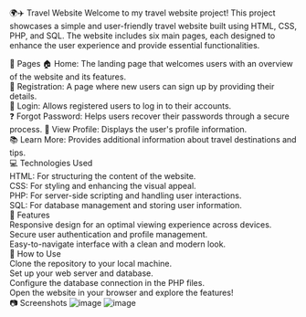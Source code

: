 🌍✈️ Travel Website
Welcome to my travel website project! This project showcases a simple and user-friendly travel website built using HTML, CSS, PHP, and SQL. The website includes six main pages, each designed to enhance the user experience and provide essential functionalities.

📄 Pages
🏠 Home: The landing page that welcomes users with an overview of the website and its features.          
📝 Registration: A page where new users can sign up by providing their details.  
🔐 Login: Allows registered users to log in to their accounts.  
❓ Forgot Password: Helps users recover their passwords through a secure process.
👤 View Profile: Displays the user's profile information.  
📚 Learn More: Provides additional information about travel destinations and tips.  
💻 Technologies Used  
HTML: For structuring the content of the website.  
CSS: For styling and enhancing the visual appeal.  
PHP: For server-side scripting and handling user interactions.  
SQL: For database management and storing user information.  
🚀 Features  
Responsive design for an optimal viewing experience across devices.  
Secure user authentication and profile management.  
Easy-to-navigate interface with a clean and modern look.  
🎯 How to Use  
Clone the repository to your local machine.  
Set up your web server and database.  
Configure the database connection in the PHP files.  
Open the website in your browser and explore the features!    
📷 Screenshots
![image](https://github.com/neha0056/Web-Development-Projects/assets/172585428/509faeff-c3a0-4f6c-a4cc-c89437c7f064)
![image](https://github.com/neha0056/Web-Development-Projects/assets/172585428/6a004b88-41cc-4862-b500-bf1b6f8333a5)


